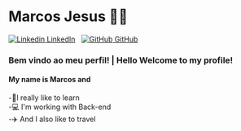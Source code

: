 
<!--
### Hi guys 👋
**DevMarcosJesus/DevMarcosJesus** is a ✨ _special_ ✨ repository because its `README.md` (this file) appears on your GitHub profile.
-->

# Marcos Jesus :man_technologist:

[![Linkedin](https://i.stack.imgur.com/gVE0j.png) LinkedIn](https://www.linkedin.com/in/marcos-jesus-1771261a7/)
&nbsp;
[![GitHub](https://i.stack.imgur.com/tskMh.png) GitHub](https://github.com/)

### Bem vindo ao meu perfil! | Hello Welcome to my profile!

<h4>My name is Marcos and</h4>

-📘I really like to learn<br>
-💻  I'm working with Back-end<br>
-✈️ And I also like to travel


